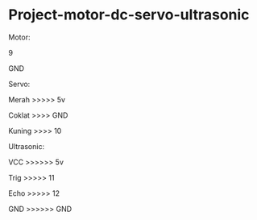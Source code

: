 # Project-motor-dc-servo-ultrasonic

Motor:

9

GND


Servo:

Merah >>>>> 5v

Coklat >>>> GND

Kuning >>>> 10


Ultrasonic:

VCC >>>>>> 5v

Trig >>>>> 11

Echo >>>>> 12

GND >>>>>> GND
